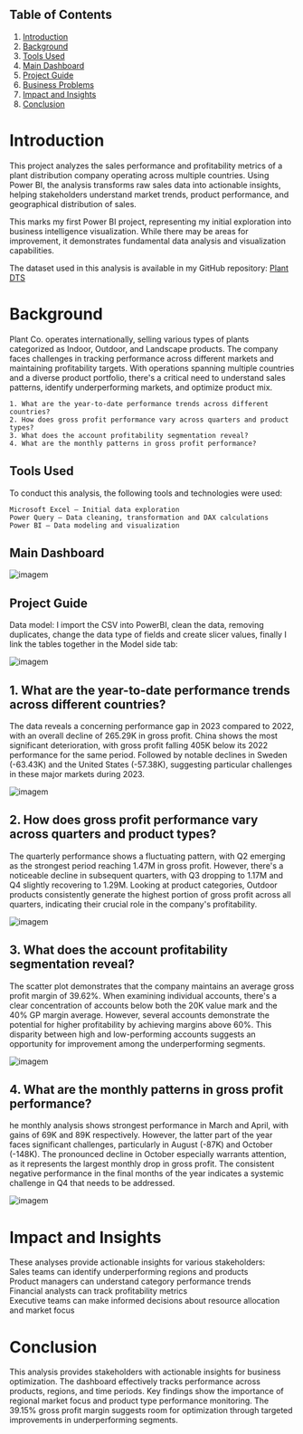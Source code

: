 ## Table of Contents
1. [Introduction](#introduction)
2. [Background](#background)
3. [Tools Used](#tools-used)
4. [Main Dashboard](#main-dashboard)
5. [Project Guide](#project-guide)
6. [Business Problems](#1-what-are-the-year-to-date-performance-trends-across-different-countries)
7. [Impact and Insights](#impact-and-insights)
8. [Conclusion](#conclusion)

# Introduction

This project analyzes the sales performance and profitability metrics of a plant distribution company operating across multiple countries. Using Power BI, the analysis transforms raw sales data into actionable insights, helping stakeholders understand market trends, product performance, and geographical distribution of sales.  

This marks my first Power BI project, representing my initial exploration into business intelligence visualization. While there may be areas for improvement, it demonstrates fundamental data analysis and visualization capabilities.

The dataset used in this analysis is available in my GitHub repository: [Plant DTS](https://github.com/Ruben-Eduard/PortfolioProjects/blob/main/Power%20BI/Plant_DTS.xls)

# Background

Plant Co. operates internationally, selling various types of plants categorized as Indoor, Outdoor, and Landscape products. The company faces challenges in tracking performance across different markets and maintaining profitability targets. With operations spanning multiple countries and a diverse product portfolio, there's a critical need to understand sales patterns, identify underperforming markets, and optimize product mix.
    
    1. What are the year-to-date performance trends across different countries?
    2. How does gross profit performance vary across quarters and product types?
    3. What does the account profitability segmentation reveal?
    4. What are the monthly patterns in gross profit performance?

## Tools Used

To conduct this analysis, the following tools and technologies were used:

    Microsoft Excel – Initial data exploration
    Power Query – Data cleaning, transformation and DAX calculations
    Power BI – Data modeling and visualization

## Main Dashboard

![imagem](https://github.com/user-attachments/assets/f41fd09e-7ad2-4b2f-b0f7-4409fc36765f)

## Project Guide

Data model:
I import the CSV into PowerBI, clean the data, removing duplicates, change the data type of fields and create slicer values, finally I link the tables together in the Model side tab:

![imagem](https://github.com/user-attachments/assets/fb42f895-f519-4280-ba89-84b1f13a0a99)


## 1. What are the year-to-date performance trends across different countries?

The data reveals a concerning performance gap in 2023 compared to 2022, with an overall decline of 265.29K in gross profit. China shows the most significant deterioration, with gross profit falling 405K below its 2022 performance for the same period. Followed by notable declines in Sweden (-63.43K) and the United States (-57.38K), suggesting particular challenges in these major markets during 2023.

![imagem](https://github.com/user-attachments/assets/efa3ffac-ea6b-4dcb-b7e4-d3edb19b9036)

## 2. How does gross profit performance vary across quarters and product types?

The quarterly performance shows a fluctuating pattern, with Q2 emerging as the strongest period reaching 1.47M in gross profit. However, there's a noticeable decline in subsequent quarters, with Q3 dropping to 1.17M and Q4 slightly recovering to 1.29M. Looking at product categories, Outdoor products consistently generate the highest portion of gross profit across all quarters, indicating their crucial role in the company's profitability.

![imagem](https://github.com/user-attachments/assets/38e2fe3b-4eeb-4163-9534-4e09bbc2f026)


## 3. What does the account profitability segmentation reveal?

The scatter plot demonstrates that the company maintains an average gross profit margin of 39.62%. When examining individual accounts, there's a clear concentration of accounts below both the 20K value mark and the 40% GP margin average. However, several accounts demonstrate the potential for higher profitability by achieving margins above 60%. This disparity between high and low-performing accounts suggests an opportunity for improvement among the underperforming segments.

![imagem](https://github.com/user-attachments/assets/cef5d50b-5ac5-4125-841c-c884e8313031)

## 4. What are the monthly patterns in gross profit performance?

he monthly analysis shows strongest performance in March and April, with gains of 69K and 89K respectively. However, the latter part of the year faces significant challenges, particularly in August (-87K) and October (-148K). The pronounced decline in October especially warrants attention, as it represents the largest monthly drop in gross profit. The consistent negative performance in the final months of the year indicates a systemic challenge in Q4 that needs to be addressed.

![imagem](https://github.com/user-attachments/assets/c97887c6-0aae-4e3e-a249-fbc2294afca2)

# Impact and Insights

These analyses provide actionable insights for various stakeholders:  
Sales teams can identify underperforming regions and products  
Product managers can understand category performance trends  
Financial analysts can track profitability metrics  
Executive teams can make informed decisions about resource allocation and market focus


# Conclusion

This analysis provides stakeholders with actionable insights for business optimization. The dashboard effectively tracks performance across products, regions, and time periods. Key findings show the importance of regional market focus and product type performance monitoring. The 39.15% gross profit margin suggests room for optimization through targeted improvements in underperforming segments.

